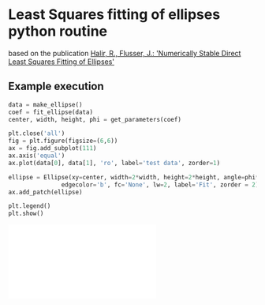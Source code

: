 # Least Squares fitting of ellipses python routine 

based on the  publication 
[Halir, R., Flusser, J.: 'Numerically Stable Direct Least Squares 
            Fitting of Ellipses'](http://citeseerx.ist.psu.edu/viewdoc/download;jsessionid=42331A070FC446475DCEBA7523B60898?doi=10.1.1.1.7559&rep=rep1&type=pdf)

## Example execution

```python
data = make_ellipse()
coef = fit_ellipse(data)
center, width, height, phi = get_parameters(coef)

plt.close('all')
fig = plt.figure(figsize=(6,6))
ax = fig.add_subplot(111)
ax.axis('equal')
ax.plot(data[0], data[1], 'ro', label='test data', zorder=1)

ellipse = Ellipse(xy=center, width=2*width, height=2*height, angle=phi*360,
               edgecolor='b', fc='None', lw=2, label='Fit', zorder = 2)
ax.add_patch(ellipse)

plt.legend()
plt.show()
```

![ellipse fit](imgs/ellipse_fit.py)
